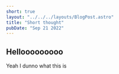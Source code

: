 ```yaml
---
short: true
layout: "../../../layouts/BlogPost.astro"
title: "Short thought"
pubDate: "Sep 21 2022"
---
```


## Hellooooooooo

Yeah I dunno what this is
